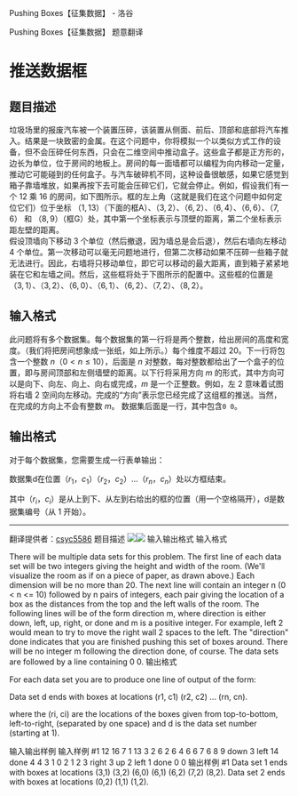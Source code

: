 



Pushing Boxes【征集数据】 - 洛谷














Pushing Boxes【征集数据】
题意翻译
# 推送数据框

## 题目描述
垃圾场里的报废汽车被一个装置压碎，该装置从侧面、前后、顶部和底部将汽车推入。结果是一块致密的金属。在这个问题中，你将模拟一个以类似方式工作的设备，但不会压碎任何东西，只会在二维空间中推动盒子。这些盒子都是正方形的，边长为单位，位于房间的地板上。房间的每一面墙都可以编程为向内移动一定量，推动它可能碰到的任何盒子。与汽车破碎机不同，这种设备很敏感，如果它感觉到箱子靠墙堆放，如果再按下去可能会压碎它们，它就会停止。例如，假设我们有一个 $12$ 乘 $16$ 的房间，如下图所示。框的左上角（这就是我们在这个问题中如何定位它们）位于坐标 $（1,13）$（下面的框A）、$（3,2）$、$（6,2）$、$（6,4）$、$（6,6）$、$（7,6）$ 和 $（8,9）$（框G）处，其中第一个坐标表示与顶壁的距离，第二个坐标表示距左壁的距离。  
假设顶墙向下移动 $3$ 个单位（然后撤退，因为墙总是会后退），然后右墙向左移动 $4$ 个单位。第一次移动可以毫无问题地进行，但第二次移动如果不压碎一些箱子就无法进行。因此，右墙将只移动单位，即它可以移动的最大距离，直到箱子紧紧地装在它和左墙之间。然后，这些框将处于下图所示的配置中。这些框的位置是 $（3,1）$、$（3,2）$、$（6,0）$、$（6,1）$、$（6,2）$、$（7,2）$、$（8,2）$。

## 输入格式

此问题将有多个数据集。每个数据集的第一行将是两个整数，给出房间的高度和宽度。（我们将把房间想象成一张纸，如上所示。）每个维度不超过 $20$。下一行将包含一个整数 $n$$（0<n≤10）$，后面是 $n$ 对整数，每对整数都给出了一个盒子的位置，即与房间顶部和左侧墙壁的距离。以下行将采用方向 $m$ 的形式，其中方向可以是向下、向左、向上、向右或完成，$m$ 是一个正整数。例如，左 $2$ 意味着试图将右墙 $2$ 空间向左移动。完成的“方向”表示您已经完成了这组框的推送。当然，在完成的方向上不会有整数 $m$。
数据集后面是一行，其中包含`0 0`。

## 输出格式

对于每个数据集，您需要生成一行表单输出：

数据集d在位置（$r_1$，$c_1$）（$r_2$，$c_2$）…（$r_n$，$c_n$）处以方框结束。

其中（$r_i$，$c_i$）是从上到下、从左到右给出的框的位置（用一个空格隔开），d是数据集编号（从 $1$ 开始）。

---
翻译提供者：[csyc5586](https://www.luogu.com/user/668156)
题目描述
![](https://cdn.luogu.com.cn/upload/image_hosting/nsgogjx4.png)![](https://cdn.luogu.com.cn/upload/image_hosting/w3qa0ov3.png)
输入输出格式
输入格式

There will be multiple data sets for this problem. The first line of each data set will be two integers giving the height and width of the room. (We'll visualize the room as if on a piece of paper, as drawn above.) Each dimension will be no more than 20. The next line will contain an integer n (0 < n <= 10) followed by n pairs of integers, each pair giving the location of a box as the distances from the top and the left walls of the room. The following lines will be of the form direction m, where direction is either down, left, up, right, or done and m is a positive integer. For example, left 2 would mean to try to move the right wall 2 spaces to the left. The "direction" done indicates that you are finished pushing this set of boxes around. There will be no integer m following the direction done, of course.
The data sets are followed by a line containing 0 0.
输出格式

For each data set you are to produce one line of output of the form:

Data set d ends with boxes at locations (r1, c1) (r2, c2) ... (rn, cn).

where the (ri, ci) are the locations of the boxes given from top-to-bottom, left-to-right, (separated by one space) and d is the data set number (starting at 1).

输入输出样例
输入样例 #1
12 16
7 1 13 3 2 6 2 6 4 6 6 7 6 8 9 
down 3
left 14
done
4 4
3 1 0 2 1 2 3
right 3 
up 2 
left 1 
done 
0 0
输出样例 #1
Data set 1 ends with boxes at locations (3,1) (3,2) (6,0) (6,1) (6,2) (7,2) (8,2).
Data set 2 ends with boxes at locations (0,2) (1,1) (1,2).






